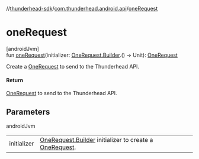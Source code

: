 //[thunderhead-sdk](../../index.md)/[com.thunderhead.android.api](index.md)/[oneRequest](one-request.md)

# oneRequest

[androidJvm]\
fun [oneRequest](one-request.md)(initializer: [OneRequest.Builder](../com.thunderhead.android.api.interactions/-one-request/-builder/index.md).() -> Unit): [OneRequest](../com.thunderhead.android.api.interactions/-one-request/index.md)

Create a [OneRequest](../com.thunderhead.android.api.interactions/-one-request/index.md) to send to the Thunderhead API.

#### Return

[OneRequest](../com.thunderhead.android.api.interactions/-one-request/index.md) to send to the Thunderhead API.

## Parameters

androidJvm

| | |
|---|---|
| initializer | [OneRequest.Builder](../com.thunderhead.android.api.interactions/-one-request/-builder/index.md) initializer to create a [OneRequest](../com.thunderhead.android.api.interactions/-one-request/index.md). |
